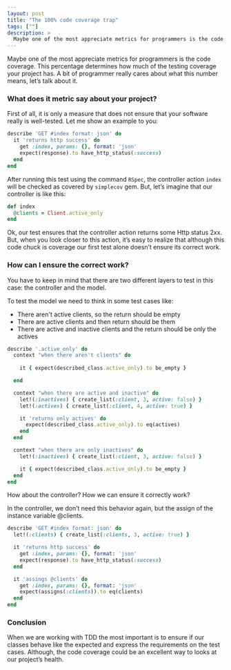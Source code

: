 ```yaml
---
layout: post
title: "The 100% code coverage trap"
tags: [""]
description: >
  Maybe one of the most appreciate metrics for programmers is the code coverage. This percentage determines how much of the testing coverage your project has. A bit of programmer really cares about what this number means, let’s talk about it.
---
```


Maybe one of the most appreciate metrics for programmers is the code coverage. This percentage determines how much of the testing coverage your project has. A bit of programmer really cares about what this number means, let’s talk about it.

### What does it metric say about your project?

First of all, it is only a measure that does not ensure that your software really is well-tested. Let me show an example to you:

```ruby
describe 'GET #index format: json' do
  it 'returns http success' do
    get :index, params: {}, format: 'json'
    expect(response).to have_http_status(:success)
  end
end
```

After running this test using the command `RSpec`, the controller action `index` will be checked as covered by `simplecov` gem. But, let’s imagine that our controller is like this:

```ruby
def index
  @clients = Client.active_only
end
```

Ok, our test ensures that the controller action returns some Http status 2xx. But, when you look closer to this action, it’s easy to realize that although this code chuck is coverage our first test alone doesn’t ensure its correct work.

### How can I ensure the correct work?

You have to keep in mind that there are two different layers to test in this case: the controller and the model.

To test the model we need to think in some test cases like:

* There aren't active clients, so the return should be empty
* There are active clients and then return should be them
* There are active and inactive clients and the return should be only the actives

```ruby
describe '.active_only' do
  context "when there aren't clients" do
    
    it { expect(described_class.active_only).to be_empty }

  end

  context "when there are active and inactive" do
    let!(:inactives) { create_list(:client, 3, active: false) }
    let!(:actives) { create_list(:client, 4, active: true) }

    it 'returns only actives' do
      expect(described_class.active_only).to eq(actives)
    end
  end

  context "when there are only inactives" do
    let!(:inactives) { create_list(:client, 3, active: false) }

    it { expect(described_class.active_only).to be_empty }
  end
end
```

How about the controller? How we can ensure it correctly work?

In the controller, we don’t need this behavior again, but the assign of the instance variable @clients.

```ruby
describe 'GET #index format: json' do
  let!(:clients) { create_list(:clients, 3, active: true) }

  it 'returns http success' do
    get :index, params: {}, format: 'json'
    expect(response).to have_http_status(:success)
  end

  it 'assings @clients' do
    get :index, params: {}, format: 'json'
    expect(assigns(:clients)).to eq(clients)
  end
end
```

### Conclusion

When we are working with TDD the most important is to ensure if our classes behave like the expected and express the requirements on the test cases. Although, the code coverage could be an excellent way to looks at our project’s health.
